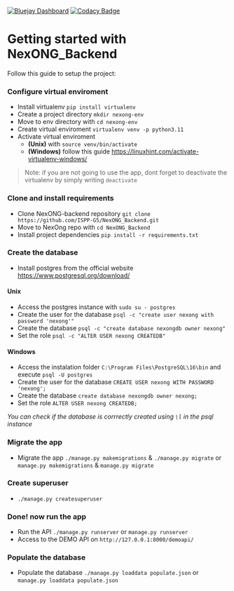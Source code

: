 [![Bluejay Dashboard](https://img.shields.io/badge/Bluejay-Dashboard_05-blue.svg)](http://dashboard.bluejay.governify.io/dashboard/script/dashboardLoader.js?dashboardURL=https://reporter.bluejay.governify.io/api/v4/dashboards/tpa-ISPP-2024-GH-ISPP-G5_NexONG_Backend/main) [![Codacy Badge](https://app.codacy.com/project/badge/Grade/1f8b66f6985f491885213d03ba711707)](https://app.codacy.com/gh/ISPP-G5/NexONG_Backend/dashboard?utm_source=gh&utm_medium=referral&utm_content=&utm_campaign=Badge_grade)

# Getting started with NexONG_Backend

Follow this guide to setup the project:

### Configure virtual enviroment
- Install virtualenv `pip install virtualenv`
- Create a project directory `mkdir nexong-env`
- Move to env directory with `cd nexong-env`
- Create virtual enviroment `virtualenv venv -p python3.11`
- Activate virtual enviroment
    - **(Unix)** with `source venv/bin/activate` 
    - **(Windows)** follow this guide https://linuxhint.com/activate-virtualenv-windows/
> Note: if you are not going to use the app, dont forget to deactivate the virtualenv by simply writing `deactivate`
  
### Clone and install requirements
- Clone NexONG-backend repository `git clone https://github.com/ISPP-G5/NexONG_Backend.git`
- Move to NexOng repo with `cd NexONG_Backend`
- Install project dependencies `pip install -r requirements.txt`

### Create the database
- Install postgres from the official website https://www.postgresql.org/download/
#### Unix
- Access the postgres instance with `sudo su - postgres`
- Create the user for the database `psql -c "create user nexong with password 'nexong'"`
- Create the database `psql -c "create database nexongdb owner nexong"`
- Set the role `psql -c "ALTER USER nexong CREATEDB"`

#### Windows
- Access the instalation folder `C:\Program Files\PostgreSQL\16\bin` and execute `psql -U postgres`
- Create the user for the database `CREATE USER nexong WITH PASSWORD 'nexong';`
- Create the database `create database nexongdb owner nexong;`
- Set the role `ALTER USER nexong CREATEDB;`

_You can check if the database is corrrectly created using `\l` in the psql instance_

### Migrate the app
- Migrate the app `./manage.py makemigrations` & `./manage.py migrate` or `manage.py makemigrations` & `manage.py migrate`

### Create superuser
- `./manage.py createsuperuser`

### Done! now run the app
- Run the API `./manage.py runserver` or `manage.py runserver`
- Access to the DEMO API on `http://127.0.0.1:8000/demoapi/`

### Populate the database
- Populate the database `./manage.py loaddata populate.json` or `manage.py loaddata populate.json`
